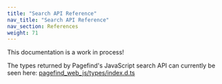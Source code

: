 ```yaml
---
title: "Search API Reference"
nav_title: "Search API Reference"
nav_section: References
weight: 71
---
```


This documentation is a work in process!

The types returned by Pagefind's JavaScript search API can currently be seen here: [pagefind_web_js/types/index.d.ts](https://github.com/CloudCannon/pagefind/blob/production-docs/pagefind_web_js/types/index.d.ts)
